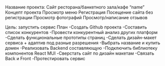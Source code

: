 Название проекта: Сайт ресторана/банкетного зала/кафе “name”
Концепт проекта
Просмотр меню
Регистрация
Посещение сайта без регистрации
Просмотр фотографий
Просмотр/написание отзывов

Цель: запустить сервис 
План
-Создать Github проекта
-Составить список конкурентов
-Провести конкурентный анализ других платформ 
-Сделать функциональные прототипы страниц
-Сделать дизайн-макет сервиса + адаптив под разные разрешения
-Выбрать название и купить домен
-Реализовать Backend составляющую 
-Подключить библиотеку компонентов React MUI 
-Сверстать сайт по дизайн макетам
-Связать Back и Front 
-Протестировать сервис

